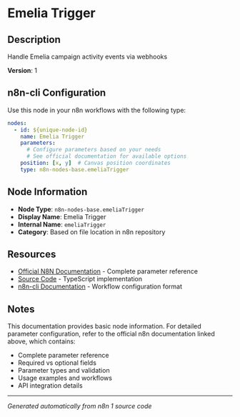 # Emelia Trigger

## Description

Handle Emelia campaign activity events via webhooks

**Version**: 1

## n8n-cli Configuration

Use this node in your n8n workflows with the following type:

```yaml
nodes:
  - id: ${unique-node-id}
    name: Emelia Trigger
    parameters:
      # Configure parameters based on your needs
      # See official documentation for available options
    position: [x, y]  # Canvas position coordinates
    type: n8n-nodes-base.emeliaTrigger
```

## Node Information

- **Node Type**: `n8n-nodes-base.emeliaTrigger`
- **Display Name**: Emelia Trigger
- **Internal Name**: `emeliaTrigger`
- **Category**: Based on file location in n8n repository

## Resources

- [Official N8N Documentation](https://docs.n8n.io/integrations/builtin/app-nodes/n8n-nodes-base.emeliatrigger/) - Complete parameter reference
- [Source Code](https://github.com/n8n-io/n8n/blob/master/packages/nodes-base/nodes/Emelia/EmeliaTrigger.node.ts) - TypeScript implementation
- [n8n-cli Documentation](https://github.com/edenreich/n8n-cli) - Workflow configuration format

## Notes

This documentation provides basic node information. For detailed parameter configuration, 
refer to the official n8n documentation linked above, which contains:

- Complete parameter reference
- Required vs optional fields
- Parameter types and validation
- Usage examples and workflows
- API integration details

---
*Generated automatically from n8n 1 source code*
